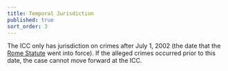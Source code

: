 ```yaml
---
title: Temporal Jurisdiction
published: true
sort_order: 3
---
```



The ICC only has jurisdiction on crimes after July 1, 2002 (the date that the [Rome Statute](https://www.icc-cpi.int/nr/rdonlyres/ea9aeff7-5752-4f84-be94-0a655eb30e16/0/rome_statute_english.pdf) went into force). If the alleged crimes occurred prior to this date, the case cannot move forward at the ICC.
